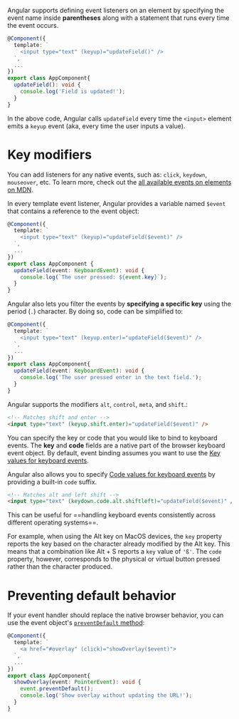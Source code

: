 Angular supports defining event listeners on an element by specifying the event name inside **parentheses** along with a statement that runs every time the event occurs.

```ts
@Component({
  template: `
    <input type="text" (keyup)="updateField()" />
  `,
  ...
})
export class AppComponent{
  updateField(): void {
    console.log('Field is updated!');
  }
}
```

In the above code, Angular calls `updateField` every time the `<input>` element emits a `keyup` event (aka, every time the user inputs a value).

# Key modifiers

You can add listeners for any native events, such as: `click`, `keydown`, `mouseover`, etc. To learn more, check out the [all available events on elements on MDN](https://developer.mozilla.org/en-US/docs/Web/API/Element#events).

In every template event listener, Angular provides a variable named `$event` that contains a reference to the event object:

```ts
@Component({
  template: `
    <input type="text" (keyup)="updateField($event)" />
  `,
  ...
})
export class AppComponent {
  updateField(event: KeyboardEvent): void {
    console.log(`The user pressed: ${event.key}`);
  }
}
```

Angular also lets you filter the events by **specifying a specific key** using the period (`.`) character. By doing so, code can be simplified to:

```ts
@Component({
  template: `
    <input type="text" (keyup.enter)="updateField($event)" />
  `,
  ...
})
export class AppComponent{
  updateField(event: KeyboardEvent): void {
    console.log('The user pressed enter in the text field.');
  }
}
```

Angular supports the modifiers `alt`, `control`, `meta`, and `shift`.:

```html
<!-- Matches shift and enter -->
<input type="text" (keyup.shift.enter)="updateField($event)" />
```

You can specify the key or code that you would like to bind to keyboard events. The **key** and **code** fields are a native part of the browser keyboard event object. By default, event binding assumes you want to use the [Key values for keyboard events](https://developer.mozilla.org/docs/Web/API/UI_Events/Keyboard_event_key_values).

Angular also allows you to specify [Code values for keyboard events](https://developer.mozilla.org/docs/Web/API/UI_Events/Keyboard_event_code_values) by providing a built-in `code` suffix.

```html
<!-- Matches alt and left shift -->
<input type="text" (keydown.code.alt.shiftleft)="updateField($event)" />
```

This can be useful for ==handling keyboard events consistently across different operating systems==. 

For example, when using the Alt key on MacOS devices, the `key` property reports the key based on the character already modified by the Alt key. This means that a combination like Alt + S reports a `key` value of `'ß'`. The `code` property, however, corresponds to the physical or virtual button pressed rather than the character produced.

# Preventing default behavior

If your event handler should replace the native browser behavior, you can use the event object's [`preventDefault` method](https://developer.mozilla.org/en-US/docs/Web/API/Event/preventDefault):

```ts
@Component({
  template: `
    <a href="#overlay" (click)="showOverlay($event)">
  `,
  ...
})
export class AppComponent{
  showOverlay(event: PointerEvent): void {
    event.preventDefault();
    console.log('Show overlay without updating the URL!');
  }
}
```
